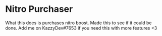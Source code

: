 # Nitro Purchaser

What this does is purchases nitro boost. Made this to see if it could be done. Add me on KazzyDev#7653 if you need this with more features <3
